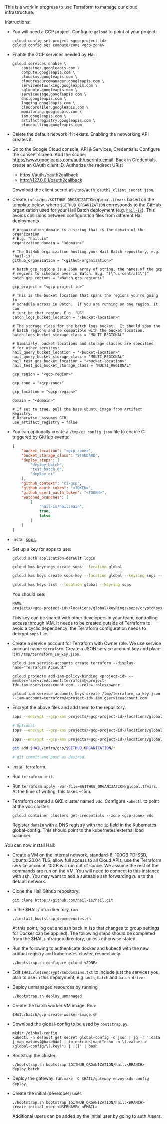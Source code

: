 This is a work in progress to use Terraform to manage our cloud
infrastructure.

Instructions:

- You will need a GCP project.  Configure `gcloud` to point at your project:

   ```
   gcloud config set project <gcp-project-id>
   gcloud config set compute/zone <gcp-zone>
   ```

- Enable the GCP services needed by Hail:

   ```
   gcloud services enable \
       container.googleapis.com \
       compute.googleapis.com \
       cloudkms.googleapis.com \
       cloudresourcemanager.googleapis.com \
       servicenetworking.googleapis.com \
       sqladmin.googleapis.com \
       serviceusage.googleapis.com \
       dns.googleapis.com \
       logging.googleapis.com \
       cloudprofiler.googleapis.com \
       monitoring.googleapis.com \
       iam.googleapis.com \
       artifactregistry.googleapis.com \
       cloudbilling.googleapis.com
   ```

- Delete the default network if it exists. Enabling the networking
  API creates it.

- Go to the Google Cloud console, API & Services, Credentials.
  Configure the consent screen.  Add the scope:
  https://www.googleapis.com/auth/userinfo.email.  Back in Credentials, create an OAuth
  client ID.  Authorize the redirect URIs:

   - https://auth.<domain>/oauth2callback
   - http://127.0.0.1/oauth2callback

  Download the client secret as `/tmp/auth_oauth2_client_secret.json`.

- Create `infra/gcp/$GITHUB_ORGANIZATION/global.tfvars` based on the template below, where `$GITHUB_ORGANIZATION` corresponds to the GitHub organization used for your Hail Batch deployment (e.g. [`hail-is`](https://github.com/hail-is/hail)). This avoids collisions between configuration files from different Hail deployments.


   ```
   # organization_domain is a string that is the domain of the organization
   # E.g. "hail.is"
   organization_domain = "<domain>"

   # The GitHub organization hosting your Hail Batch repository, e.g. "hail-is".
   github_organization = "<github-organization>"

   # batch_gcp_regions is a JSON array of string, the names of the gcp
   # regions to schedule over in Batch. E.g. "[\"us-central1\"]"
   batch_gcp_regions = "<batch-gcp-regions>"

   gcp_project = "<gcp-project-id>"

   # This is the bucket location that spans the regions you're going to
   # schedule across in Batch.  If you are running on one region, it can
   # just be that region. E.g. "US"
   batch_logs_bucket_location = "<bucket-location>"

   # The storage class for the batch logs bucket.  It should span the
   # batch regions and be compatible with the bucket location.
   batch_logs_bucket_storage_class = "MULTI_REGIONAL"

   # Similarly, bucket locations and storage classes are specified
   # for other services:
   hail_query_bucket_location = "<bucket-location>"
   hail_query_bucket_storage_class = "MULTI_REGIONAL"
   hail_test_gcs_bucket_location = "<bucket-location>"
   hail_test_gcs_bucket_storage_class = "MULTI_REGIONAL"

   gcp_region = "<gcp-region>"

   gcp_zone = "<gcp-zone>"

   gcp_location = "<gcp-region>"

   domain = "<domain>"

   # If set to true, pull the base ubuntu image from Artifact Registry.
   # Otherwise, assumes GCR.
   use_artifact_registry = false
   ```

- You can optionally create a `/tmp/ci_config.json` file to enable CI triggered by GitHub events:

  ```json
  {
      "bucket_location": "<gcp-zone>",
      "bucket_storage_class": "STANDARD",
      "deploy_steps": [
          "deploy_batch",
          "test_batch_0",
          "deploy_ci"
      ],
      "github_context": "ci-gcp",
      "github_oauth_token": "<TOKEN>",
      "github_user1_oauth_token": "<TOKEN>",
      "watched_branches": [
          [
              "hail-is/hail:main",
              true,
              false
          ]
      ]
  }
  ```

- Install [sops](https://github.com/mozilla/sops).

- Set up a key for sops to use:

  ```sh
  gcloud auth application-default login

  gcloud kms keyrings create sops --location global

  gcloud kms keys create sops-key --location global --keyring sops --purpose encryption

  gcloud kms keys list --location global --keyring sops
  ```

  You should see:

  ```sh
  NAME                                                                         PURPOSE          PRIMARY_STATE
  projects/<gcp-project-id>/locations/global/keyRings/sops/cryptoKeys/sops-key ENCRYPT_DECRYPT  ENABLED
  ```

  This key can be shared with other developers in your team, controlling access through IAM.  It needs to be created outside of Terraform to avoid a cyclic dependency: the Terraform configuration needs to decrypt `sops` files.

- Create a service account for Terraform with Owner role.  We use
  service account name `terraform`.  Create a JSON service account key
  and place it in `/tmp/terraform_sa_key.json`.

  ```
  gcloud iam service-accounts create terraform --display-name="Terraform Account"

  gcloud projects add-iam-policy-binding <project-id> --member='serviceAccount:terraform@<project-id>.iam.gserviceaccount.com' --role='roles/owner'

  gcloud iam service-accounts keys create /tmp/terraform_sa_key.json  --iam-account=terraform@<project-id>.iam.gserviceaccount.com
  ```


- Encrypt the above files and add them to the repository.

  ```sh
  sops --encrypt --gcp-kms projects/<gcp-project-id>/locations/global/keyRings/sops/cryptoKeys/sops-key /tmp/auth_oauth2_client_secret.json > $HAIL/infra/gcp/$GITHUB_ORGANIZATION/auth_oauth2_client_secret.enc.json

  # Optional
  sops --encrypt --gcp-kms projects/<gcp-project-id>/locations/global/keyRings/sops/cryptoKeys/sops-key /tmp/ci_config.json > $HAIL/infra/gcp/$GITHUB_ORGANIZATION/ci_config.enc.json

  sops --encrypt --gcp-kms projects/<gcp-project-id>/locations/global/keyRings/sops/cryptoKeys/sops-key /tmp/terraform_sa_key.json > $HAIL/infra/gcp/$GITHUB_ORGANIZATION/terraform_sa_key.enc.json

  git add $HAIL/infra/gcp/$GITHUB_ORGANIZATION/*

  # git commit and push as desired.
  ```

- Install terraform.

- Run `terraform init`.

- Run `terraform apply -var-file=$GITHUB_ORGANIZATION/global.tfvars`.  At the
  time of writing, this takes ~15m.

- Terraform created a GKE cluster named `vdc`.  Configure `kubectl`
   to point at the vdc cluster:

   ```
   gcloud container clusters get-credentials --zone <gcp-zone> vdc
   ```

   Register `domain` with a DNS registry with the `ip` field in the
   Kubernetes global-config. This should point to the kubernetes
   external load balancer.


You can now install Hail:

- Create a VM on the internal network, standard-8, 100GB PD-SSD,
  Ubuntu 20.04 TLS, allow full access to all Cloud APIs, use the
  Terraform service account.  10GB will run out of space.  We assume
  the rest of the commands are run on the VM.  You will need to
  connect to this instance with ssh.  You may want to add a suiteable
  ssh forwarding rule to the default network.

- Clone the Hail Github repository:

  ```
  git clone https://github.com/hail-is/hail.git
  ```

- In the $HAIL/infra directory, run

  ```
  ./install_bootstrap_dependencies.sh
  ```

  At this point, log out and ssh back in (so that changes to group settings
  for Docker can be applied). The following steps should be completed from
  the $HAIL/infra/gcp directory, unless otherwise stated.

- Run the following to authenticate docker and kubectl with the new
  artifact registry and kubernetes cluster, respectively.

  ```
  ./bootstrap.sh configure_gcloud <ZONE>
  ```

- Edit `$HAIL/letsencrypt/subdomains.txt` to include just the services you plan
  to use in this deployment, e.g. `auth`, `batch` and `batch-driver`.

- Deploy unmanaged resources by running

  ```
  ./bootstrap.sh deploy_unmanaged
  ```

- Create the batch worker VM image. Run:

  ```
  $HAIL/batch/gcp-create-worker-image.sh
  ```

- Download the global-config to be used by `bootstrap.py`.

  ```
  mkdir /global-config
  kubectl -n default get secret global-config -o json | jq -r '.data | map_values(@base64d) | to_entries|map("echo -n \(.value) > /global-config/\(.key)") | .[]' | bash
  ```

- Bootstrap the cluster.

  ```
  ./bootstrap.sh bootstrap $GITHUB_ORGANIZATION/hail:<BRANCH> deploy_batch
  ```

- Deploy the gateway: run `make -C $HAIL/gateway envoy-xds-config deploy`.

- Create the initial (developer) user.

  ```
  ./bootstrap.sh bootstrap $GITHUB_ORGANIZATION/hail:<BRANCH> create_initial_user <USERNAME> <EMAIL>
  ```

  Additional users can be added by the initial user by going to auth.<domain>/users.

